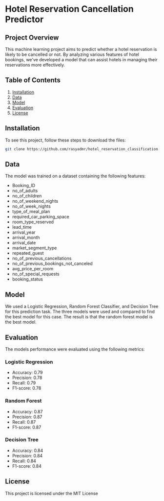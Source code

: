 # Hotel Reservation Cancellation Predictor

## Project Overview

This machine learning project aims to predict whether a hotel reservation is likely to be cancelled or not. By analyzing various features of hotel bookings, we've developed a model that can assist hotels in managing their reservations more effectively.

## Table of Contents

1. [Installation](#installation)
2. [Data](#data)
3. [Model](#model)
4. [Evaluation](#evaluation)
5. [License](#license)

## Installation

To see this project, follow these steps to download the files:

```bash
git clone https://github.com/rasyadmr/hotel_reservation_classification.git
```

## Data

The model was trained on a dataset containing the following features:

- Booking_ID
- no_of_adults
- no_of_children
- no_of_weekend_nights
- no_of_week_nights
- type_of_meal_plan
- required_car_parking_space
- room_type_reserved
- lead_time
- arrival_year
- arrival_month
- arrival_date
- market_segment_type
- repeated_guest
- no_of_previous_cancellations
- no_of_previous_bookings_not_canceled
- avg_price_per_room
- no_of_special_requests
- booking_status

## Model

We used a Logistic Regression, Random Forest Classifier, and Decision Tree for this prediction task. The three models were used and compared to find the best model for this case. The result is that the random forest model is the best model.

## Evaluation

The models performance were evaluated using the following metrics:

### Logistic Regression

- Accuracy: 0.79
- Precision: 0.78
- Recall: 0.79
- F1-score: 0.78

### Random Forest

- Accuracy: 0.87
- Precision: 0.87
- Recall: 0.87
- F1-score: 0.87

### Decision Tree

- Accuracy: 0.84
- Precision: 0.84
- Recall: 0.84
- F1-score: 0.84

## License

This project is licensed under the MIT License
